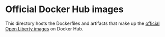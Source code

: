 # Official Docker Hub images

This directory hosts the Dockerfiles and artifacts that make up the [official Open Liberty images](https://hub.docker.com/_/open-liberty/) on Docker Hub.